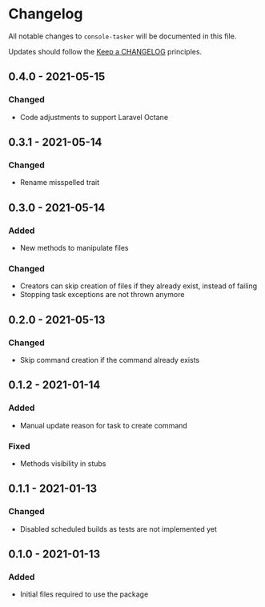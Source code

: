 # Changelog

All notable changes to `console-tasker` will be documented in this file.

Updates should follow the [Keep a CHANGELOG](http://keepachangelog.com/) principles.


## 0.4.0 - 2021-05-15

### Changed
- Code adjustments to support Laravel Octane


## 0.3.1 - 2021-05-14

### Changed
- Rename misspelled trait


## 0.3.0 - 2021-05-14

### Added
- New methods to manipulate files

### Changed
- Creators can skip creation of files if they already exist, instead of failing
- Stopping task exceptions are not thrown anymore


## 0.2.0 - 2021-05-13

### Changed
- Skip command creation if the command already exists


## 0.1.2 - 2021-01-14

### Added
- Manual update reason for task to create command

### Fixed
- Methods visibility in stubs


## 0.1.1 - 2021-01-13

### Changed
- Disabled scheduled builds as tests are not implemented yet


## 0.1.0 - 2021-01-13

### Added
- Initial files required to use the package
